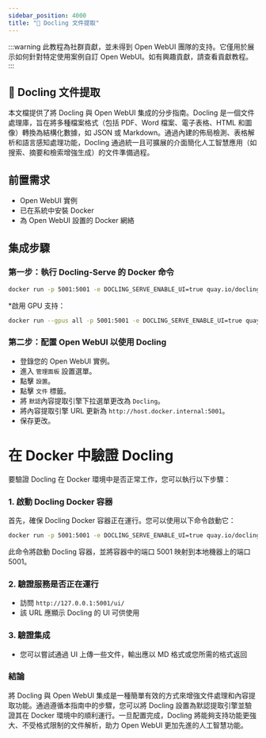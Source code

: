 ```yaml
---
sidebar_position: 4000
title: "🐤 Docling 文件提取"
---
```


:::warning
此教程為社群貢獻，並未得到 Open WebUI 團隊的支持。它僅用於展示如何針對特定使用案例自訂 Open WebUI。如有興趣貢獻，請查看貢獻教程。
:::

## 🐤 Docling 文件提取

本文檔提供了將 Docling 與 Open WebUI 集成的分步指南。Docling 是一個文件處理庫，旨在將多種檔案格式（包括 PDF、Word 檔案、電子表格、HTML 和圖像）轉換為結構化數據，如 JSON 或 Markdown。通過內建的佈局檢測、表格解析和語言感知處理功能，Docling 通過統一且可擴展的介面簡化人工智慧應用（如搜索、摘要和檢索增強生成）的文件準備過程。

前置需求
------------

* Open WebUI 實例
* 已在系統中安裝 Docker
* 為 Open WebUI 設置的 Docker 網絡

集成步驟
----------------

### 第一步：執行 Docling-Serve 的 Docker 命令

```bash
docker run -p 5001:5001 -e DOCLING_SERVE_ENABLE_UI=true quay.io/docling-project/docling-serve
```

*啟用 GPU 支持：
```bash
docker run --gpus all -p 5001:5001 -e DOCLING_SERVE_ENABLE_UI=true quay.io/docling-project/docling-serve
```

### 第二步：配置 Open WebUI 以使用 Docling

* 登錄您的 Open WebUI 實例。
* 進入 `管理面板` 設置選單。
* 點擊 `設置`。
* 點擊 `文件` 標籤。
* 將 `默認`內容提取引擎下拉選單更改為 `Docling`。
* 將內容提取引擎 URL 更新為 `http://host.docker.internal:5001`。
* 保存更改。

在 Docker 中驗證 Docling
=====================================

要驗證 Docling 在 Docker 環境中是否正常工作，您可以執行以下步驟：

### 1. 啟動 Docling Docker 容器

首先，確保 Docling Docker 容器正在運行。您可以使用以下命令啟動它：

```bash
docker run -p 5001:5001 -e DOCLING_SERVE_ENABLE_UI=true quay.io/docling-project/docling-serve
```

此命令將啟動 Docling 容器，並將容器中的端口 5001 映射到本地機器上的端口 5001。

### 2. 驗證服務是否正在運行

* 訪問 `http://127.0.0.1:5001/ui/` 
* 該 URL 應顯示 Docling 的 UI 可供使用

### 3. 驗證集成

* 您可以嘗試通過 UI 上傳一些文件，輸出應以 MD 格式或您所需的格式返回

### 結論

將 Docling 與 Open WebUI 集成是一種簡單有效的方式來增強文件處理和內容提取功能。通過遵循本指南中的步驟，您可以將 Docling 設置為默認提取引擎並驗證其在 Docker 環境中的順利運行。一旦配置完成，Docling 將能夠支持功能更強大、不受格式限制的文件解析，助力 Open WebUI 更加先進的人工智慧功能。

